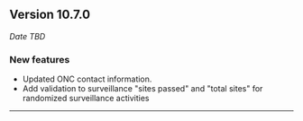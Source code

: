 
## Version 10.7.0
_Date TBD_

### New features
* Updated ONC contact information.
* Add validation to surveillance "sites passed" and "total sites" for randomized surveillance activities

---

